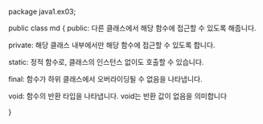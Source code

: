 package java1.ex03;

public class md {
public: 다른 클래스에서 해당 함수에 접근할 수 있도록 해줍니다.

private: 해당 클래스 내부에서만 해당 함수에 접근할 수 있도록 합니다.

static: 정적 함수로, 클래스의 인스턴스 없이도 호출할 수 있습니다.

final: 함수가 하위 클래스에서 오버라이딩될 수 없음을 나타냅니다.

void: 함수의 반환 타입을 나타냅니다. void는 반환 값이 없음을 의미합니다

}
